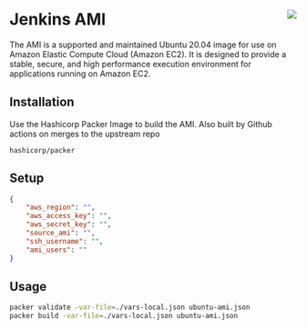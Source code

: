 #  Jenkins AMI  <img align="right" src="https://github.com/csye7125-sp2021-advcloud/ami-jenkins/workflows/Build%20Jenkins%20AMI%20Workflow/badge.svg" />



The AMI is a supported and maintained Ubuntu 20.04 image for use on Amazon Elastic Compute Cloud (Amazon EC2). It is designed to provide a stable, secure, and high performance execution environment for applications running on Amazon EC2.

## Installation

Use the Hashicorp Packer Image to build the AMI. Also built by Github actions on merges to the upstream repo

```
hashicorp/packer
```

## Setup
```json
{
    "aws_region": "",
    "aws_access_key": "",
    "aws_secret_key": "",
    "source_ami": "",
    "ssh_username": "",
    "ami_users": ""
}
```

## Usage

```bash
packer validate -var-file=./vars-local.json ubuntu-ami.json
packer build -var-file=./vars-local.json ubuntu-ami.json
```
